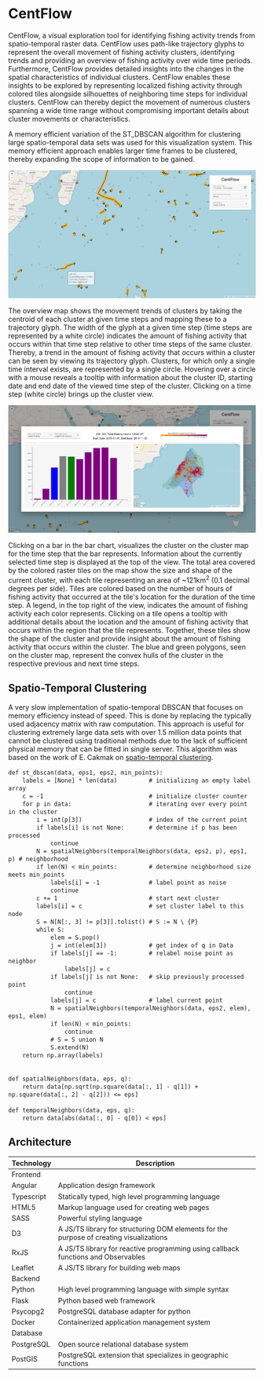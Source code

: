 # CentFlow
CentFlow, a visual exploration tool for identifying fishing activity trends from spatio-temporal raster data. CentFlow uses path-like trajectory glyphs to represent the overall movement of fishing activity clusters, identifying trends and providing an overview of fishing activity over wide time periods. Furthermore, CentFlow provides detailed insights into the changes in the spatial characteristics of individual clusters. CentFlow enables these insights to be explored by representing localized fishing activity through colored tiles alongside silhouettes of neighboring time steps for individual clusters. CentFlow can thereby depict the movement of numerous clusters spanning a wide time range without compromising important details about cluster movements or characteristics. 

A memory efficient variation of the ST_DBSCAN algorithm for clustering large spatio-temporal data sets was used for this visualization system. This memory efficient approach enables larger time frames to be clustered, thereby expanding the scope of information to be gained. 


![OverviewMap](images/overview-map.png)

The overview map shows the movement trends of clusters by taking the centroid of each cluster at given time steps and mapping these to a trajectory glyph. The width of the glyph at a given time step (time steps are represented by a white circle) indicates the amount of fishing activity that occurs within that time step relative to other time steps of the same cluster. Thereby, a trend in the amount of fishing activity that occurs within a cluster can be seen by viewing its trajectory glyph. Clusters, for which only a single time interval exists, are represented by a single circle. Hovering over a circle with a mouse reveals a tooltip with information about the cluster ID, starting date and end date of the viewed time step of the cluster. Clicking on a time step (white circle) brings up the cluster view. 


![ClusterView](images/cluster-view.png)

Clicking on a bar in the bar chart, visualizes the cluster on the cluster map for the time step that the bar represents. Information about the currently selected time step is displayed at the top of the view. The total area covered by the colored raster tiles on the map show the size and shape of the current cluster, with each tile representing an area of ~121km<sup>2</sup> (0.1 decimal degrees per side). Tiles are colored based on the number of hours of fishing activity that occurred at the tile's location for the duration of the time step. A legend, in the top right of the view, indicates the amount of fishing activity each color represents. Clicking on a tile opens a tooltip with additional details about the location and the amount of fishing activity that occurs within the region that the tile represents. Together, these tiles show the shape of the cluster and provide insight about the amount of fishing activity that occurs within the cluster. The blue and green polygons, seen on the cluster map, represent the convex hulls of the cluster in the respective previous and next time steps. 


## Spatio-Temporal Clustering

A very slow implementation of spatio-temporal DBSCAN that focuses on memory efficiency instead of speed. This is done by replacing the typically used adjacency matrix with raw computation. This approach is useful for clustering extremely large data sets with over 1.5 million data points that cannot be clustered using traditional methods due to the lack of sufficient physical memory that can be fitted in single server. This algorithm was based on the work of E. Cakmak on [spatio-temporal clustering](https://github.com/eren-ck/st_dbscan).


```
def st_dbscan(data, eps1, eps2, min_points):
    labels = [None] * len(data)         # initializing an empty label array
    c = -1                              # initialize cluster counter
    for p in data:                      # iterating over every point in the cluster
        i = int(p[3])                   # index of the current point
        if labels[i] is not None:       # determine if p has been processed
            continue
        N = spatialNeighbors(temporalNeighbors(data, eps2, p), eps1, p) # neighborhood
        if len(N) < min_points:         # determine neighborhood size meets min_points
            labels[i] = -1              # label point as noise
            continue
        c += 1                          # start next cluster
        labels[i] = c                   # set cluster label to this node
        S = N[N[:, 3] != p[3]].tolist() # S := N \ {P}
        while S:
            elem = S.pop()
            j = int(elem[3])            # get index of q in Data
            if labels[j] == -1:         # relabel noise point as neighbor
                labels[j] = c
            if labels[j] is not None:   # skip previously processed point
                continue
            labels[j] = c               # label current point
            N = spatialNeighbors(temporalNeighbors(data, eps2, elem), eps1, elem)
            if len(N) < min_points:
                continue
            # S = S union N
            S.extend(N)
    return np.array(labels)


def spatialNeighbors(data, eps, q):
    return data[np.sqrt(np.square(data[:, 1] - q[1]) + np.square(data[:, 2] - q[2])) <= eps]

def temporalNeighbors(data, eps, q):
    return data[abs(data[:, 0] - q[0]) < eps] 
```

## Architecture 

| Technology | Description |
| -----------|-------------|
| Frontend | |
| Angular | Application design framework |
| Typescript | Statically typed, high level programming language |
| HTML5 | Markup language used for creating web pages |
| SASS | Powerful styling language |
| D3 | A JS/TS library for structuring DOM elements for the purpose of creating visualizations |
| RxJS | A JS/TS library for reactive programming using callback functions and Observables |
| Leaflet | A JS/TS library for building web maps |
| Backend | |
| Python | High level programming language with simple syntax |
| Flask | Python based web framework |
| Psycopg2 | PostgreSQL database adapter for python |
| Docker | Containerized application management system |
| Database | |
| PostgreSQL | Open source relational database system |
| PostGIS | PostgreSQL extension that specializes in geographic functions |